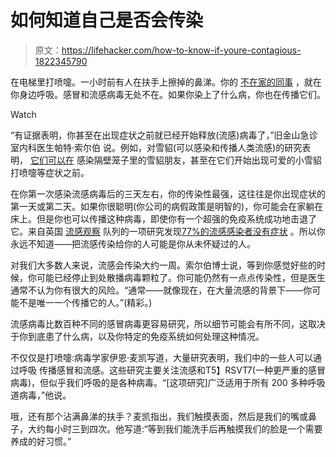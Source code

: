 # 如何知道自己是否会传染

> 原文：<https://lifehacker.com/how-to-know-if-youre-contagious-1822345790>

在电梯里打喷嚏。一小时前有人在扶手上擦掉的鼻涕。你的 [不在家的同事](https://lifehacker.com/either-your-sick-co-worker-goes-home-or-you-do-1822172740) ，就在你身边呼吸。感冒和流感病毒无处不在。如果你染上了什么病，你也在传播它们。

Watch

“有证据表明，你甚至在出现症状之前就已经开始释放(流感)病毒了，”旧金山急诊室内科医生帕特·索尔伯 说。例如，对雪貂(可以感染和传播人类流感)的研究表明， [它们可以在](http://journals.plos.org/plosone/article?id=10.1371/journal.pone.0043303) 感染隔壁笼子里的雪貂朋友，甚至在它们开始出现可爱的小雪貂打喷嚏等症状之前。

在你第一次感染流感病毒后的三天左右，你的传染性最强，这往往是你出现症状的第一天或第二天。如果你很聪明(你公司的病假政策是明智的)，你可能会在家躺在床上。但是你也可以传播这种病毒，即使你有一个超强的免疫系统成功地击退了它。来自英国 [流感观察](https://academic.oup.com/ije/article/46/2/e18/2622836) 队列的一项研究发现[77%的流感感染者没有症状](http://www.thelancet.com/journals/lanres/article/PIIS2213-2600(14)70034-7/fulltext) 。所以你永远不知道——把流感传染给你的人可能是你从未怀疑过的人。

对我们大多数人来说，流感会传染大约一周。索尔伯博士说，等到你感觉好些的时候，你可能已经停止到处散播病毒颗粒了。你可能仍然有一点点传染性，但是医生通常不认为你有很大的风险。“通常——就像现在，在大量流感的背景下——你可能不是唯一一个传播它的人。”(精彩。)

流感病毒比数百种不同的感冒病毒更容易研究，所以细节可能会有所不同，这取决于你到底患了什么病，以及你特定的免疫系统如何处理这种情况。

不仅仅是打喷嚏:病毒学家伊恩·麦凯写道，大量研究表明，我们中的一些人可以通过呼吸 传播感冒和流感。这些研究主要关注流感和T5】RSVT7(一种更严重的感冒病毒)，但似乎我们呼吸的是各种病毒。“[这项研究]广泛适用于所有 200 多种呼吸道病毒，”他说。

哦，还有那个沾满鼻涕的扶手？麦凯指出，我们触摸表面，然后是我们的嘴或鼻子，大约每小时三到四次。他写道:“等到我们能洗手后再触摸我们的脸是一个需要养成的好习惯。”